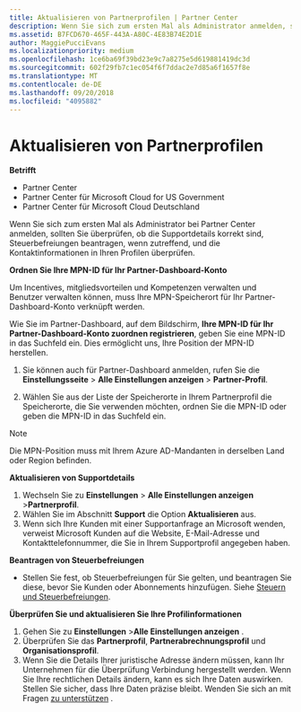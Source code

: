 ```yaml
---
title: Aktualisieren von Partnerprofilen | Partner Center
description: Wenn Sie sich zum ersten Mal als Administrator anmelden, sollten Sie überprüfen, ob die Supportdetails korrekt sind, Steuerbefreiungen beantragen, wenn zutreffend, und die Kontaktinformationen in Ihren Profilen überprüfen.
ms.assetid: B7FCD670-465F-443A-A80C-4E83B74E2D1E
author: MaggiePucciEvans
ms.localizationpriority: medium
ms.openlocfilehash: 1ce6ba69f39bd23e9c7a8275e5d619881419dc3d
ms.sourcegitcommit: 602f29fb7c1ec054f6f7ddac2e7d85a6f1657f8e
ms.translationtype: MT
ms.contentlocale: de-DE
ms.lasthandoff: 09/20/2018
ms.locfileid: "4095882"
---
```

# <a name="update-your-partner-profile"></a>Aktualisieren von Partnerprofilen

**Betrifft**

-  Partner Center
-  Partner Center für Microsoft Cloud for US Government
-  Partner Center für Microsoft Cloud Deutschland

Wenn Sie sich zum ersten Mal als Administrator bei Partner Center anmelden, sollten Sie überprüfen, ob die Supportdetails korrekt sind, Steuerbefreiungen beantragen, wenn zutreffend, und die Kontaktinformationen in Ihren Profilen überprüfen.


**Ordnen Sie Ihre MPN-ID für Ihr Partner-Dashboard-Konto**

Um Incentives, mitgliedsvorteilen und Kompetenzen verwalten und Benutzer verwalten können, muss Ihre MPN-Speicherort für Ihr Partner-Dashboard-Konto verknüpft werden.

Wie Sie im Partner-Dashboard, auf dem Bildschirm, **Ihre MPN-ID für Ihr Partner-Dashboard-Konto zuordnen registrieren**, geben Sie eine MPN-ID in das Suchfeld ein. Dies ermöglicht uns, Ihre Position der MPN-ID herstellen.

1. Sie können auch für Partner-Dashboard anmelden, rufen Sie die **Einstellungsseite** &gt; **Alle Einstellungen anzeigen** &gt; **Partner-Profil**.

2. Wählen Sie aus der Liste der Speicherorte in Ihrem Partnerprofil die Speicherorte, die Sie verwenden möchten, ordnen Sie die MPN-ID oder geben die MPN-ID in das Suchfeld ein.

>[!Note]
>Die MPN-Position muss mit Ihrem Azure AD-Mandanten in derselben Land oder Region befinden. 


**Aktualisieren von Supportdetails** 

1.  Wechseln Sie zu **Einstellungen** &gt; **Alle Einstellungen anzeigen** &gt;**Partnerprofil**.
2.  Wählen Sie im Abschnitt **Support** die Option **Aktualisieren** aus.
3.  Wenn sich Ihre Kunden mit einer Supportanfrage an Microsoft wenden, verweist Microsoft Kunden auf die Website, E-Mail-Adresse und Kontakttelefonnummer, die Sie in Ihrem Supportprofil angegeben haben.

**Beantragen von Steuerbefreiungen**

-   Stellen Sie fest, ob Steuerbefreiungen für Sie gelten, und beantragen Sie diese, bevor Sie Kunden oder Abonnements hinzufügen. Siehe [Steuern und Steuerbefreiungen](tax-and-tax-exemptions.md).

**Überprüfen Sie und aktualisieren Sie Ihre Profilinformationen**

1.  Gehen Sie zu **Einstellungen** &gt;**Alle Einstellungen anzeigen** . 
2.  Überprüfen Sie das **Partnerprofil**, **Partnerabrechnungsprofil** und **Organisationsprofil**.
3.  Wenn Sie die Details Ihrer juristische Adresse ändern müssen, kann Ihr Unternehmen für die Überprüfung Verbindung hergestellt werden. Wenn Sie Ihre rechtlichen Details ändern, kann es sich Ihre Daten auswirken. Stellen Sie sicher, dass Ihre Daten präzise bleibt. Wenden Sie sich an mit Fragen [zu unterstützen](https://partner.microsoft.com/support/contact-support) .

 

 



